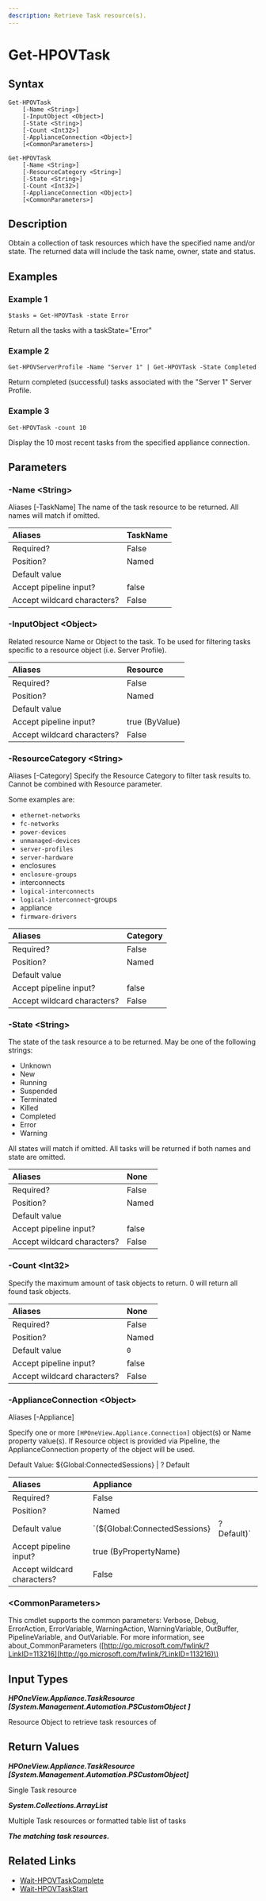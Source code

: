 ```yaml
---
description: Retrieve Task resource(s).
---
```


# Get-HPOVTask

## Syntax

```text
Get-HPOVTask
    [-Name <String>]
    [-InputObject <Object>]
    [-State <String>]
    [-Count <Int32>]
    [-ApplianceConnection <Object>]
    [<CommonParameters>]
```

```text
Get-HPOVTask
    [-Name <String>]
    [-ResourceCategory <String>]
    [-State <String>]
    [-Count <Int32>]
    [-ApplianceConnection <Object>]
    [<CommonParameters>]
```

## Description

Obtain a collection of task resources which have the specified name and/or state. The returned data will include the task name, owner, state and status.

## Examples

### Example 1

```text
$tasks = Get-HPOVTask -state Error
```

Return all the tasks with a taskState="Error"

### Example 2

```text
Get-HPOVServerProfile -Name "Server 1" | Get-HPOVTask -State Completed
```

Return completed \(successful\) tasks associated with the "Server 1" Server Profile.

### Example 3

```text
Get-HPOVTask -count 10
```

Display the 10 most recent tasks from the specified appliance connection.

## Parameters

### -Name &lt;String&gt;

Aliases \[-TaskName\] The name of the task resource to be returned. All names will match if omitted.

| Aliases | TaskName |
| :--- | :--- |
| Required? | False |
| Position? | Named |
| Default value |  |
| Accept pipeline input? | false |
| Accept wildcard characters? | False |

### -InputObject &lt;Object&gt;

Related resource Name or Object to the task. To be used for filtering tasks specific to a resource object \(i.e. Server Profile\).

| Aliases | Resource |
| :--- | :--- |
| Required? | False |
| Position? | Named |
| Default value |  |
| Accept pipeline input? | true \(ByValue\) |
| Accept wildcard characters? | False |

### -ResourceCategory &lt;String&gt;

Aliases \[-Category\] Specify the Resource Category to filter task results to. Cannot be combined with Resource parameter.

Some examples are:

* `ethernet-networks`
* `fc-networks`
* `power-devices`
* `unmanaged-devices`
* `server-profiles`
* `server-hardware`
* enclosures
* `enclosure-groups`
* interconnects
* `logical-interconnects`
* `logical-interconnect`-groups
* appliance
* `firmware-drivers`

| Aliases | Category |
| :--- | :--- |
| Required? | False |
| Position? | Named |
| Default value |  |
| Accept pipeline input? | false |
| Accept wildcard characters? | False |

### -State &lt;String&gt;

The state of the task resource a to be returned. May be one of the following strings:

* Unknown
* New
* Running
* Suspended
* Terminated
* Killed
* Completed
* Error
* Warning

All states will match if omitted. All tasks will be returned if both names and state are omitted.

| Aliases | None |
| :--- | :--- |
| Required? | False |
| Position? | Named |
| Default value |  |
| Accept pipeline input? | false |
| Accept wildcard characters? | False |

### -Count &lt;Int32&gt;

Specify the maximum amount of task objects to return. 0 will return all found task objects.

| Aliases | None |
| :--- | :--- |
| Required? | False |
| Position? | Named |
| Default value | `0` |
| Accept pipeline input? | false |
| Accept wildcard characters? | False |

### -ApplianceConnection &lt;Object&gt;

Aliases \[-Appliance\]

Specify one or more `[HPOneView.Appliance.Connection]` object\(s\) or Name property value\(s\). If Resource object is provided via Pipeline, the ApplianceConnection property of the object will be used.

Default Value: ${Global:ConnectedSessions} \| ? Default

| Aliases | Appliance |  |
| :--- | :--- | :--- |
| Required? | False |  |
| Position? | Named |  |
| Default value | \`\(${Global:ConnectedSessions} | ? Default\)\` |
| Accept pipeline input? | true \(ByPropertyName\) |  |
| Accept wildcard characters? | False |  |

### &lt;CommonParameters&gt;

This cmdlet supports the common parameters: Verbose, Debug, ErrorAction, ErrorVariable, WarningAction, WarningVariable, OutBuffer, PipelineVariable, and OutVariable. For more information, see about\_CommonParameters \([http://go.microsoft.com/fwlink/?LinkID=113216](http://go.microsoft.com/fwlink/?LinkID=113216)\)

## Input Types

_**HPOneView.Appliance.TaskResource \[System.Management.Automation.PSCustomObject \]**_

Resource Object to retrieve task resources of

## Return Values

_**HPOneView.Appliance.TaskResource \[System.Management.Automation.PSCustomObject\]**_

Single Task resource

_**System.Collections.ArrayList**_ 

Multiple Task resources or formatted table list of tasks

_**The matching task resources.**_

## Related Links

* [Wait-HPOVTaskComplete](wait-hpovtaskcomplete.md)
* [Wait-HPOVTaskStart](wait-hpovtaskstart.md)

